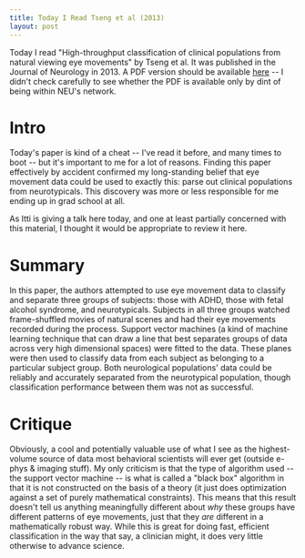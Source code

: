 ```yaml
---
title: Today I Read Tseng et al (2013)
layout: post
---
```


Today I read "High-throughput classification of clinical populations from natural viewing eye movements" by Tseng et al. It was published in the Journal of Neurology in 2013. A PDF version should be available [here](http://link.springer.com/article/10.1007/s00415-012-6631-2) -- I didn't check carefully to see whether the PDF is available only by dint of being within NEU's network. 

<!--more-->

# Intro

Today's paper is kind of a cheat -- I've read it before, and many times to boot -- but it's important to me for a lot of reasons. Finding this paper effectively by accident confirmed my long-standing belief that eye movement data could be used to exactly this: parse out clinical populations from neurotypicals. This discovery was more or less responsible for me ending up in grad school at all. 

As Itti is giving a talk here today, and one at least partially concerned with this material, I thought it would be appropriate to review it here.

# Summary

In this paper, the authors attempted to use eye movement data to classify and separate three groups of subjects: those with ADHD, those with fetal alcohol syndrome, and neurotypicals. Subjects in all three groups watched frame-shuffled movies of natural scenes and had their eye movements recorded during the process. Support vector machines (a kind of machine learning technique that can draw a line that best separates groups of data across very high dimensional spaces) were fitted to the data. These planes were then used to classify data from each subject as belonging to a particular subject group. Both neurological populations' data could be reliably and accurately separated from the neurotypical population, though classification performance between them was not as successful.

# Critique

Obviously, a cool and potentially valuable use of what I see as the highest-volume source of data most behavioral scientists will ever get (outside e-phys & imaging stuff). My only criticism is that the type of algorithm used -- the support vector machine -- is what is called a "black box" algorithm in that it is not constructed on the basis of a theory (it just does optimization against a set of purely mathematical constraints). This means that this result doesn't tell us anything meaningfully different about _why_ these groups have different patterns of eye movements, just that they _are_ different in a mathematically robust way. While this is great for doing fast, efficient classification in the way that say, a clinician might, it does very little otherwise to advance science.